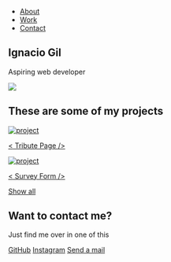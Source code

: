 <head>
  <link rel="stylesheet" type="text/css" href="css/style.css" />
  <link
  rel="stylesheet"
  href="https://use.fontawesome.com/releases/v5.8.2/css/all.css"
  integrity="sha384-oS3vJWv+0UjzBfQzYUhtDYW+Pj2yciDJxpsK1OYPAYjqT085Qq/1cq5FLXAZQ7Ay"
  crossorigin="anonymous"
  />
  <link
  href="https://fonts.googleapis.com/css?family=Poppins:200i,300,400&display=swap"
  rel="stylesheet"
  />
  <link
  href="https://fonts.googleapis.com/css?family=Raleway:700&display=swap"
  rel="stylesheet"
  />
</head>
  

<!-- start of the nav -->
<nav id="navbar" class="nav">
  <ul class="nav-list">
    <li>
      <a href="#welcome-section">About</a>
    </li>
    <li>
      <a href="#projects">Work</a>
    </li>
    <li>
      <a href="#contact">Contact</a>
    </li>
  </ul>
</nav>
<!-- nav finish -->

<!-- welcome section -->
<section id="welcome-section" class="welcome-section">
  <h1>Ignacio Gil</h1>
  <p>Aspiring web developer</p> 
  <img id="profile" src="https://media-exp1.licdn.com/dms/image/C4E03AQFJz-kYFEmb4A/profile-displayphoto-shrink_200_200/0/1613069554665?e=1625702400&v=beta&t=4P6uyInnCUysI5fh-I0TweDCYQjtzQhqlDWXyTSX4es">
</section>
<!-- welcome section finish -->

<!-- projects section -->
<section id="projects" class="projects-section">
  <h2 class="projects-section-header">These are some of my projects</h2>

  <div class="projects-grid">
    <a
      href="https://codepen.io/ignaciogr/full/bGqNLYy"
      target="_blank"
      class="project project-tile"
    >
      <img
        class="project-image"
        src="https://i.imgur.com/RI0TIT1.png"
        alt="project"
      />
      <p class="project-title">
        <span class="code">&lt;</span>
        Tribute Page
        <span class="code">&#47;&gt;</span>
      </p>
    </a>
    <a
      href="https://codepen.io/ignaciogr/full/oNZgExe"
      target="_blank"
      class="project project-tile"
    >
      <img
        class="project-image"
        src="https://i.imgur.com/ULFZPNL.png"
        alt="project"
      />
      <p class="project-title">
        <span class="code">&lt;</span>
        Survey Form
        <span class="code">&#47;&gt;</span>
      </p>
    </a>
<!--     <a
      href="https://codepen.io/freeCodeCamp/full/wgGVVX"
      target="_blank"
      class="project project-tile"
    >
      <img
        class="project-image"
        src="https://cdn.freecodecamp.org/testable-projects-fcc/images/calc.png"
        alt="project"
      />
      <p class="project-title">
        <span class="code">&lt;</span>
        JavaScript Calculator
        <span class="code">&#47;&gt;</span>
      </p>
    </a> -->
    </div>    
    <a
    href="https://github.com/IgnacioGR?tab=repositories"
    class="btn btn-show-all"
    target="_blank"
    >Show all<i class="fas fa-chevron-right"></i
  ></a>
</section>
<!-- project section finish -->

<!-- contact section -->
<section id="contact" class="contact-section">
  <div class="contact-section-header">
    <h2>Want to contact me?</h2>
    <p>Just find me over in one of this</p>
  </div>
  <div class="contact-links">
    <a
      id="profile-link"
      href="https://github.com/freecodecamp"
      target="_blank"
      class="btn contact-details"
      ><i class="fab fa-github"></i> GitHub</a
    >
    <a
      href="https://www.instagram.com/ignacio_90sbk/"
      target="_blank"
      class="btn contact-details"
      ><i class="fab fa-instagram"></i> Instagram</a
    >
    <a href="mailto:ignagilroca@gmail.com" class="btn contact-details"
      ><i class="fas fa-at"></i> Send a mail</a
    >
  </div>
</section>
<!-- finish contact section -->
